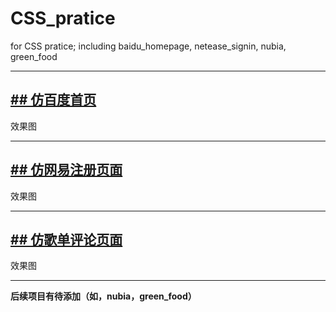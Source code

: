 # CSS_pratice
for CSS pratice; including baidu_homepage, netease_signin, nubia, green_food

-------------------
[ ## 仿百度首页]()  
---------
效果图

-----------------
[ ## 仿网易注册页面]()
-----
效果图  

----------------
[ ## 仿歌单评论页面]()  
------
效果图

------------------------
**后续项目有待添加（如，nubia，green_food）**

